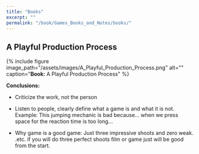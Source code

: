 ```yaml
---
title: "Books"
excerpt: ""
permalink: "/book/Games_Books_and_Notes/books/"
---
```


## A Playful Production Process

{% include figure image_path="/assets/images/A_Playful_Production_Process.png" alt="" caption="__Book:__ A Playful Production Process" %}

__Conclusions:__

- Criticize the work, not the person

- Listen to people, clearly define what a game is and what it is not. 
  Example: This jumping mechanic is bad because... when we press space for the reaction time is too long...

- Why game is a good game: Just three impressive shoots and zero weak. .etc. if you will do three perfect shoots film or game just will be good from the start.
